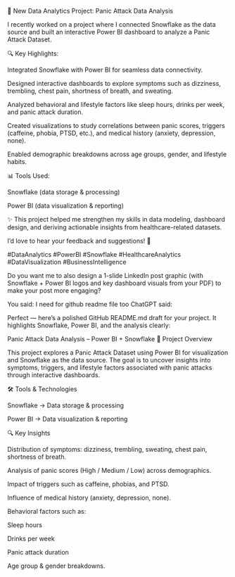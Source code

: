 🚀 New Data Analytics Project: Panic Attack Data Analysis

I recently worked on a project where I connected Snowflake as the data source and built an interactive Power BI dashboard to analyze a Panic Attack Dataset.

🔍 Key Highlights:

Integrated Snowflake with Power BI for seamless data connectivity.

Designed interactive dashboards to explore symptoms such as dizziness, trembling, chest pain, shortness of breath, and sweating.

Analyzed behavioral and lifestyle factors like sleep hours, drinks per week, and panic attack duration.

Created visualizations to study correlations between panic scores, triggers (caffeine, phobia, PTSD, etc.), and medical history (anxiety, depression, none).

Enabled demographic breakdowns across age groups, gender, and lifestyle habits.

📊 Tools Used:

Snowflake (data storage & processing)

Power BI (data visualization & reporting)

✨ This project helped me strengthen my skills in data modeling, dashboard design, and deriving actionable insights from healthcare-related datasets.

I’d love to hear your feedback and suggestions! 🙌

#DataAnalytics #PowerBI #Snowflake #HealthcareAnalytics #DataVisualization #BusinessIntelligence

Do you want me to also design a 1-slide LinkedIn post graphic (with Snowflake + Power BI logos and key dashboard visuals from your PDF) to make your post more engaging?

You said:
I need for github readme file too
ChatGPT said:

Perfect — here’s a polished GitHub README.md draft for your project. It highlights Snowflake, Power BI, and the analysis clearly:

Panic Attack Data Analysis – Power BI + Snowflake
📌 Project Overview

This project explores a Panic Attack Dataset using Power BI for visualization and Snowflake as the data source. The goal is to uncover insights into symptoms, triggers, and lifestyle factors associated with panic attacks through interactive dashboards.

🛠️ Tools & Technologies

Snowflake → Data storage & processing

Power BI → Data visualization & reporting

🔍 Key Insights

Distribution of symptoms: dizziness, trembling, sweating, chest pain, shortness of breath.

Analysis of panic scores (High / Medium / Low) across demographics.

Impact of triggers such as caffeine, phobias, and PTSD.

Influence of medical history (anxiety, depression, none).

Behavioral factors such as:

Sleep hours

Drinks per week

Panic attack duration

Age group & gender breakdowns.
